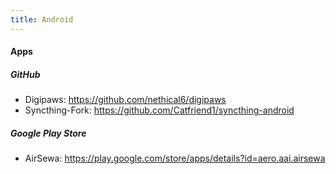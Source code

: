 ```yaml
---
title: Android
---
```


#### Apps

##### GitHub

- Digipaws: https://github.com/nethical6/digipaws
- Syncthing-Fork: https://github.com/Catfriend1/syncthing-android

##### Google Play Store

- AirSewa: https://play.google.com/store/apps/details?id=aero.aai.airsewa


